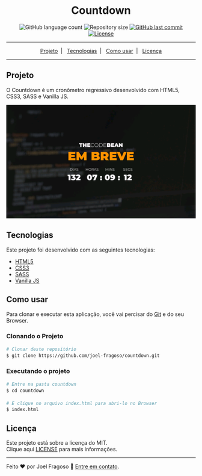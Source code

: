 <h1 align="center">Countdown</h1>

<p align="center">
  <img src="https://img.shields.io/github/languages/count/joel-fragoso/countdown?color=%2304D361" alt="GitHub language count" />

  <img src="https://img.shields.io/github/repo-size/joel-fragoso/countdown" alt="Repository size" />

  <a href="https://github.com/joel-fragoso/countdown/commits/master">
    <img src="https://img.shields.io/github/last-commit/joel-fragoso/countdown" alt="GitHub last commit" />
  </a>

  <a href="https://github.com/joel-fragoso/countdown/blob/master/LICENSE">
    <img src="https://img.shields.io/badge/license-MIT-brightgreen" alt="License" />
  </a>
</p>

<hr />
<p align="center">
  <a href="#projeto">Projeto</a>&nbsp;&nbsp;|&nbsp;&nbsp;
  <a href="#tecnologias">Tecnologias</a>&nbsp;&nbsp;|&nbsp;&nbsp;
  <a href="#como-usar">Como usar</a>&nbsp;&nbsp;|&nbsp;&nbsp;
  <a href="#licença">Licença</a>
</p>
<hr />

## Projeto

O Countdown é um cronômetro regressivo desenvolvido com HTML5, CSS3, SASS e Vanilla JS.

<p align="center">
    <img src="./assets/images/screen.png" alt="countdown" />
</p>

## Tecnologias

Este projeto foi desenvolvido com as seguintes tecnologias:

- [HTML5](https://www.w3schools.com/html/)
- [CSS3](https://www.w3schools.com/css/)
- [SASS](https://sass-lang.com/)
- [Vanilla JS](http://vanilla-js.com/)

## Como usar

Para clonar e executar esta aplicação, você vai percisar do [Git](https://git-scm.com) e do seu Browser.

### Clonando o Projeto
```bash
# Clonar deste repositório
$ git clone https://github.com/joel-fragoso/countdown.git
```

### Executando o projeto
```bash
# Entre na pasta countdown
$ cd countdown

# E clique no arquivo index.html para abri-lo no Browser
$ index.html
```

## Licença

Este projeto está sobre a licença do MIT.<br />
Clique aqui [LICENSE](LICENSE) para mais informações.

<hr />

Feito ❤️ por Joel Fragoso 👋️ [Entre em contato](https://www.linkedin.com/in/joel-fragoso-0906611a9/).
